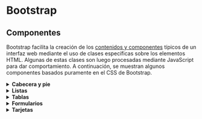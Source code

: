 # Bootstrap
## Componentes

Bootstrap facilita la creación de los [contenidos y componentes](https://getbootstrap.com/docs/5.3/examples/cheatsheet/) típicos de un interfaz web mediante el uso de clases específicas sobre los elementos HTML. Algunas de estas clases son luego procesadas mediante JavaScript para dar comportamiento. A continuación, se muestran algunos componentes basados puramente en el CSS de Bootstrap.

<details onclick='setTimeout(function(){__CPEmbed(".cp-later")},1)'><summary><strong>Cabecera y pie</strong></summary><br/>
<div class="cp-later" data-height="350" data-theme-id="light" data-default-tab="html,result" data-editable="true" style="opacity:0" data-prefill='{"stylesheets":["https://cdn.jsdelivr.net/npm/bootstrap@5.3.0-alpha1/dist/css/bootstrap.min.css","https://cdn.jsdelivr.net/npm/bootstrap-icons@1.10.3/font/bootstrap-icons.css"]}'>
  <pre data-lang="html">&lt;body>
  &lt;nav class="navbar navbar-expand bg-dark" data-bs-theme="dark">
    &lt;div class="container-fluid">
      &lt;a class="navbar-brand" href="#">&lt;i class="bi bi-lightbulb-fill">&lt;/i> Nombre de la web&lt;/a>
      &lt;ul class="navbar-nav ml-auto">
        &lt;li class="nav-item">
          &lt;a class="nav-link active" aria-current="page" href="#">Sección 1&lt;/a>
        &lt;/li>
        &lt;li class="nav-item">
          &lt;a class="nav-link" href="#">Sección 2&lt;/a>
        &lt;/li>
        &lt;li class="nav-item">
          &lt;a class="nav-link" href="#">Sección 3&lt;/a>
        &lt;/li>
        &lt;li class="nav-item">
          &lt;a class="nav-link disabled">Sección 4&lt;/a>
        &lt;/li>
      &lt;/ul>
    &lt;/div>
  &lt;/nav>
  &lt;main>&lt;/main>
  &lt;footer class="fixed-bottom">
    &lt;p class="border-top pt-3 text-center text-muted">&copy; 2023 Nombre de la web&lt;/p>
  &lt;/footer>
&lt;/body></pre>
  <pre data-lang="css">html { font-size: 50%; }</pre></div>
<br/></details>

<details onclick='setTimeout(function(){__CPEmbed(".cp-later")},1)'><summary><strong>Listas</strong></summary><br/>
<div class="cp-later" data-height="350" data-theme-id="light" data-default-tab="html,result" data-editable="true" style="opacity:0" data-prefill='{"stylesheets":["https://cdn.jsdelivr.net/npm/bootstrap@5.3.0-alpha1/dist/css/bootstrap.min.css","https://cdn.jsdelivr.net/npm/bootstrap-icons@1.10.3/font/bootstrap-icons.css"]}'>
  <pre data-lang="html">&lt;body>
&lt;ul class="list-group list-group-numbered">
  &lt;li class="list-group-item">Elemento normal&lt;/li>
  &lt;li class="list-group-item list-group-item-info">Elemento con color&lt;/li>  
  &lt;li class="list-group-item active" aria-current="true">Elemento activado&lt;/li> 
  &lt;li class="list-group-item disabled" aria-disabled="true">Elemento desactivado&lt;/li>
  &lt;li class="list-group-item list-group-item-action">Elemento interactivo&lt;/li>
&lt;/ul>
&lt;/body></pre>
  <pre data-lang="css">html { font-size: 75%; padding: 2rem; }</pre></div>
<br/></details>

<details onclick='setTimeout(function(){__CPEmbed(".cp-later")},1)'><summary><strong>Tablas</strong></summary><br/>
<div class="cp-later" data-height="350" data-theme-id="light" data-default-tab="html,result" data-editable="true" style="opacity:0" data-prefill='{"stylesheets":["https://cdn.jsdelivr.net/npm/bootstrap@5.3.0-alpha1/dist/css/bootstrap.min.css","https://cdn.jsdelivr.net/npm/bootstrap-icons@1.10.3/font/bootstrap-icons.css"]}'>
  <pre data-lang="html">&lt;body>
&lt;table class="table table-striped table-hover table-responsive">
  &lt;caption>Estilos de tablas en Bootstrap&lt;/caption>
  &lt;thead>
    &lt;tr>
      &lt;th scope="col">#&lt;/th>
      &lt;th scope="col">Tipos&lt;/th>
      &lt;th scope="col">Clase&lt;/th>
      &lt;th scope="col">Ejemplo&lt;/th>
    &lt;/tr>
  &lt;/thead>
  &lt;tbody>
    &lt;tr>
      &lt;th scope="row">1&lt;/th>
      &lt;td>Con colores&lt;/td>
      &lt;td>&lt;code>table-{color}&lt;/code>&lt;/td>
      &lt;td>&lt;code>&amp;lt;tr class="table-info">&lt;/code>&lt;/td>
    &lt;/tr>
    &lt;tr>
      &lt;th scope="row">2&lt;/th>
      &lt;td>Con franjas&lt;/td>
      &lt;td>&lt;code>table-striped&lt;/code>&lt;/td>
      &lt;td>&lt;code>&amp;lt;table class="table table-striped">&lt;/code>&lt;/td>
    &lt;/tr>
    &lt;tr>
      &lt;th scope="row">3&lt;/th>
      &lt;td>Interactiva&lt;/td>
      &lt;td>&lt;code>table-hover&lt;/code>&lt;/td>
      &lt;td>&lt;code>&amp;lt;table class="table table-hover">&lt;/code>&lt;/td>
    &lt;/tr>
    &lt;tr>
      &lt;th scope="row">4&lt;/th>
      &lt;td>Sin bordes&lt;/td>
      &lt;td>&lt;code>table-borderless&lt;/code>&lt;/td>
      &lt;td>&lt;code>&amp;lt;table class="table table-borderless">&lt;/code>&lt;/td>
    &lt;/tr>
    &lt;tr>
      &lt;th scope="row">5&lt;/th>
      &lt;td>Responsiva&lt;/td>
      &lt;td>&lt;code>table-responsive&lt;/code>&lt;/td>
      &lt;td>&lt;code>&amp;lt;table class="table table-responsive">&lt;/code>&lt;/td>
    &lt;/tr>
  &lt;/tbody>
&lt;/table>
&lt;/body></pre>
  <pre data-lang="css">html { font-size: 50%; padding: 2rem; }</pre></div>
<br/></details>

<details onclick='setTimeout(function(){__CPEmbed(".cp-later")},1)'><summary><strong>Formularios</strong></summary><br/>
<div class="cp-later" data-height="350" data-theme-id="light" data-default-tab="html,result" data-editable="true" style="opacity:0" data-prefill='{"stylesheets":["https://cdn.jsdelivr.net/npm/bootstrap@5.3.0-alpha1/dist/css/bootstrap.min.css","https://cdn.jsdelivr.net/npm/bootstrap-icons@1.10.3/font/bootstrap-icons.css"]}'>
  <pre data-lang="html">&lt;body>
  &lt;form class="row g-3">
    &lt;div class="col-md-12">
      &lt;label for="usuario" class="form-label">Usuario&lt;/label>
      &lt;div class="input-group">
        &lt;input type="text" class="form-control" id="usuario" required="">
        &lt;span class="input-group-text" id="inputGroupPrepend">@gmail.com&lt;/span>
      &lt;/div>
    &lt;/div>
    &lt;div class="col-md-12 form-floating">
      &lt;textarea class="form-control" placeholder="Añade un comentario" id="comment" style="height: 70px">&lt;/textarea>
      &lt;label for="comment">Comentario&lt;/label>
    &lt;/div>
    &lt;div class="col-12">
      &lt;div class="row justify-content-end">
        &lt;div class="col-auto">
          &lt;div class="form-check form-check-inline">
            &lt;input class="form-check-input" type="checkbox" value="" id="notificacion" checked="">
            &lt;label class="form-check-label" for="notificacion">Notificar&lt;/label>
          &lt;/div>
          &lt;div class="form-check form-check-inline">
            &lt;input class="form-check-input" type="checkbox" value="" id="importante">
            &lt;label class="form-check-label" for="importante">Importante&lt;/label>
          &lt;/div>
        &lt;/div>
      &lt;/div>
    &lt;/div>
    &lt;div class="col-12">
      &lt;button class="btn btn-primary" type="submit">Enviar&lt;/button>
    &lt;/div>
  &lt;/form>
&lt;/body></pre>
  <pre data-lang="css">html { font-size: 75%; padding: 2rem; }</pre></div>
<br/></details>

<details onclick='setTimeout(function(){__CPEmbed(".cp-later")},1)'><summary><strong>Tarjetas</strong></summary><br/>
<div class="cp-later" data-height="350" data-theme-id="light" data-default-tab="html,result" data-editable="true" style="opacity:0" data-prefill='{"stylesheets":["https://cdn.jsdelivr.net/npm/bootstrap@5.3.0-alpha1/dist/css/bootstrap.min.css","https://cdn.jsdelivr.net/npm/bootstrap-icons@1.10.3/font/bootstrap-icons.css"]}'>
  <pre data-lang="html">&lt;body>
  &lt;div class="card">
  &lt;div class="card-header">Destacado&lt;/div>
  &lt;div class="card-body row">
    &lt;div class="col">
      &lt;h5 class="card-title">Título tarjeta&lt;/h5>
      &lt;p class="card-text">Descripción de la tarjeta. Hay muchas más versiones de tarjetas que puedes consultar en la documentación de Bootstrap.&lt;/p>
      &lt;a href="https://getbootstrap.com/docs/5.3/examples/cheatsheet/#card" class="btn btn-primary">Documentación&lt;/a>
    &lt;/div>
    &lt;figure class="col-auto px-4 text-center">
      &lt;i class="bi bi-file-earmark-image" style="font-size: 4rem; color:gray;">&lt;/i>
      &lt;figcaption>Imagen&lt;/figcaption>
    &lt;/figure>
  &lt;/div>
  &lt;div class="card-footer text-muted">Pie&lt;/div>
&lt;/div>
&lt;/body></pre>
  <pre data-lang="css">html { font-size: 75%; padding: 2rem; }</pre></div>
</details>